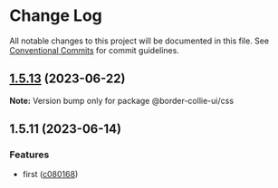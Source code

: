 # Change Log

All notable changes to this project will be documented in this file.
See [Conventional Commits](https://conventionalcommits.org) for commit guidelines.

## [1.5.13](https://github.com/yuejs/c3/compare/@border-collie-ui/css@1.5.11...@border-collie-ui/css@1.5.13) (2023-06-22)

**Note:** Version bump only for package @border-collie-ui/css

## 1.5.11 (2023-06-14)

### Features

- first ([c080168](https://github.com/yuejs/c3/commit/c08016812d92193e95c9600e6121a9e57c6a9165))
